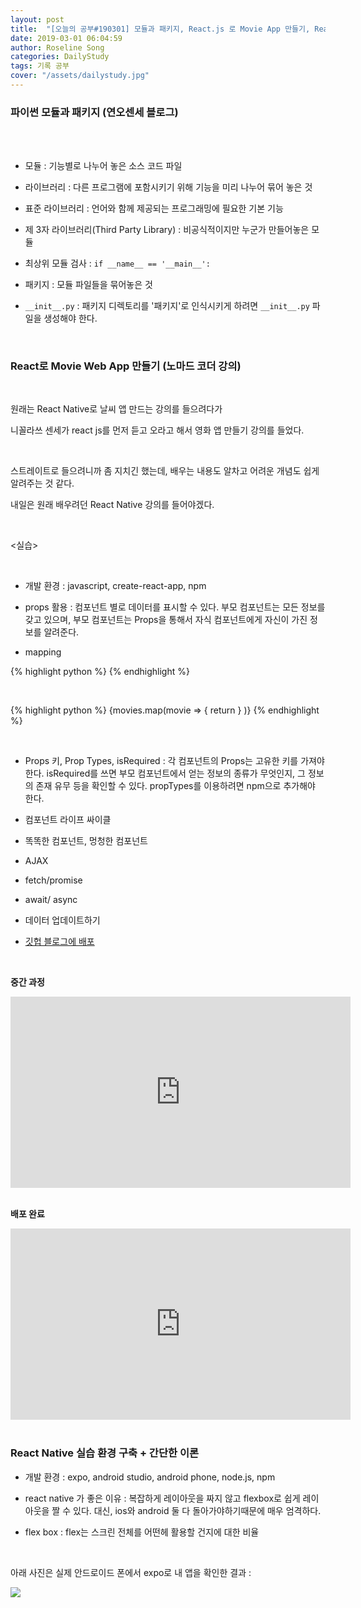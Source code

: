 ```yaml
---
layout: post
title:  "[오늘의 공부#190301] 모듈과 패키지, React.js 로 Movie App 만들기, React Native 간단 이론"
date: 2019-03-01 06:04:59
author: Roseline Song
categories: DailyStudy
tags: 기록 공부
cover: "/assets/dailystudy.jpg"
---
```



### 파이썬 모듈과 패키지 (연오센세 블로그)
<br>​

- 모듈 : 기능별로 나누어 놓은 소스 코드 파일 

- 라이브러리 : 다른 프로그램에 포함시키기 위해 기능을 미리 나누어 묶어 놓은 것

- 표준 라이브러리 : 언어와 함께 제공되는 프로그래밍에 필요한 기본 기능 

- 제 3자 라이브러리(Third Party Library) : 비공식적이지만 누군가 만들어놓은 모듈


- 최상위 모듈 검사 : `if __name__ == '__main__':`

- 패키지 : 모듈 파일들을 묶어놓은 것 

- `__init__.py` : 패키지 디렉토리를 '패키지'로 인식시키게 하려면 `__init__.py` 파일을 생성해야 한다. 


​

### React로 Movie Web App 만들기 (노마드 코더 강의)

​

원래는 React Native로 날씨 앱 만드는 강의를 들으려다가 

니꼴라쓰 센세가 react js를 먼저 듣고 오라고 해서 영화 앱 만들기 강의를 들었다. 

​

스트레이트로 들으려니까 좀 지치긴 했는데, 배우는 내용도 알차고 어려운 개념도 쉽게 알려주는 것 같다. 

내일은 원래 배우려던 React Native 강의를 들어야겠다.

​

<실습> 

​

- 개발 환경 : javascript, create-react-app, npm

- props 활용 : 컴포넌트 별로 데이터를 표시할 수 있다. 부모 컴포넌트는 모든 정보를 갖고 있으며, 부모 컴포넌트는 Props을 통해서 자식 컴포넌트에게 자신이 가진 정보를 알려준다.





- mapping 

{% highlight python %}
<Movie title={movie_titles[0]} poster={moive_posters[0]}/>
<Movie title={movie_titles[1]} poster={moive_posters[1]}/>
<Movie title={movie_titles[2]} poster={moive_posters[2]}/>
{% endhighlight %}

<br>

{% highlight python %}
{movies.map(movie => {
return <Movie title={movie.title} poster={movie.poster} />
}
)}
{% endhighlight %}

<br>


- Props 키, Prop Types, isRequired : 각 컴포넌트의 Props는 고유한 키를 가져야 한다. isRequired를 쓰면 부모 컴포넌트에서 얻는 정보의 종류가 무엇인지, 그 정보의 존재 유무 등을 확인할 수 있다.  propTypes를 이용하려면 npm으로 추가해야 한다. 

- 컴포넌트 라이프 싸이클

- 똑똑한 컴포넌트, 멍청한 컴포넌트 

- AJAX 

- fetch/promise

- await/ async

- 데이터 업데이트하기 

- [깃헙 블로그에 배포](https://roseline124.github.io/react_movie_app/)

<br>

**중간 과정**

<iframe width="544" height="306" src="https://serviceapi.nmv.naver.com/flash/convertIframeTag.nhn?vid=C2CDF2CF3A738CCC50257571CEE6307AAD01&outKey=V1233b0597cb21fd3007057aa820458275cd747a39a336ec7df1d57aa820458275cd7" frameborder="no" scrolling="no" title="NaverVideo" allow="autoplay; gyroscope; accelerometer; encrypted-media" allowfullscreen></iframe>

<br>
<br>

**배포 완료**

<iframe width="544" height="306" src="https://serviceapi.nmv.naver.com/flash/convertIframeTag.nhn?vid=718CD1CFEA307121EF5604CC676647DAE467&outKey=V12108c21216b86cf07d992b665f3906fdf90dffc2941c19a049592b665f3906fdf90" frameborder="no" scrolling="no" title="NaverVideo" allow="autoplay; gyroscope; accelerometer; encrypted-media" allowfullscreen></iframe>

<br>
<br>


### React Native 실습 환경 구축 + 간단한 이론 

- 개발 환경 : expo, android studio, android phone, node.js, npm

- react native 가 좋은 이유​ : 복잡하게 레이아웃을 짜지 않고 flexbox로 쉽게 레이아웃을 짤 수 있다. 대신, ios와 android 둘 다 돌아가야하기때문에 매우 엄격하다.

- flex box : flex는 스크린 전체를 어떤헤 활용할 건지에 대한 비율 

​

아래 사진은 실제 안드로이드 폰에서 expo로 내 앱을 확인한 결과 : 


<img src="https://mail.naver.com/read/image/original/?mimeSN=1551455321.343984.54677.14080&offset=341774&size=67248&u=guseod24&cid=f9d81e418e2292aee6ce4a6bb9ed8d5@cmobileweb01.nm.nhnsystem.com&contentType=image/jpeg&filename=screen19-03-01-11-47-15.jpg&org=1">